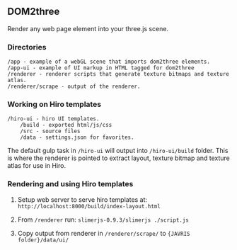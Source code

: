 ## DOM2three

Render any web page element into your three.js scene.

### Directories

    /app - example of a webGL scene that imports dom2three elements.
    /app-ui - example of UI markup in HTML tagged for dom2three
    /renderer - renderer scripts that generate texture bitmaps and texture atlas.
    /renderer/scrape - output of the renderer.

### Working on Hiro templates

    /hiro-ui - hiro UI templates.
        /build - exported html/js/css
        /src - source files
        /data - settings.json for favorites.

The default gulp task in `/hiro-ui` will output into `/hiro-ui/build` folder.   This is where the renderer is pointed to extract layout, texture bitmap and texture atlas for use in Hiro.

### Rendering and using Hiro templates

1. Setup web server to serve hiro templates at:
`http://localhost:8000/build/index-layout.html`

2. From `/renderer` run:
    `slimerjs-0.9.3/slimerjs ./script.js`

3. Copy output from renderer in `/renderer/scrape/` to `{JAVRIS folder}/data/ui/`
